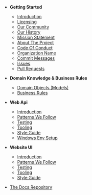 * **Getting Started**
    * [Introduction](home/README.md)
    * [Licensing](home/LICENSING.md)
    * [Our Community](home/COMMUNITY.md)
    * [Our History](home/HISTORY.md)
    * [Mission Statement](home/MISSION.md)
    * [About The Project](home/ABOUT.md)
    * [Code Of Conduct](home/COC.md)
    * [Organization Name](home/ORG-NAME.md) 
    * [Commit Messages](home/COMMIT-MESSAGES.md)
    * [Issues](home/ISSUES.md)
    * [Pull Requests](home/PULL-REQ.md)

* **Domain Knowledge & Business Rules**
    * [Domain Objects (Models)](domain-knowledge/DOMAIN-OBJECTS.md)
    * [Business Rules](domain-knowledge/BUSINESS-RULES.md)

* **Web Api**
    * [Introduction](web-api/README.md)
    * [Patterns We Follow](web-api/PATTERNS.md)
    * [Testing](web-api/TESTS.md)
    * [Tooling](web-api/TOOLS.md)
    * [Style Guide](web-api/STYLE-GUIDE.md)
    * [Windows Env Setup](web-api/WINDOWS.md)

* **Website UI**
    * [Introduction](website-ui/README.md)
    * [Patterns We Follow](website-ui/PATTERNS.md)
    * [Testing](website-ui/TESTS.md)
    * [Tooling](website-ui/TOOLS.md)
    * [Style Guide](website-ui/STYLE-GUIDE.md)

* [The Docs Repository](DOCSREPO.md)
